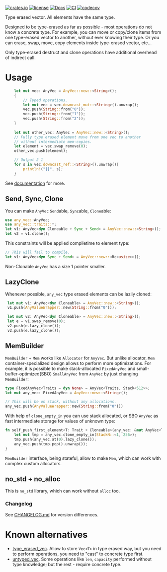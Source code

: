 [![crates.io](https://img.shields.io/crates/v/any_vec.svg)](https://crates.io/crates/any_vec)
[![license](https://img.shields.io/badge/license-Apache--2.0_OR_MIT-blue?style=flat-square)](#license)
[![Docs](https://docs.rs/any_vec/badge.svg)](https://docs.rs/any_vec)
[![CI](https://github.com/tower120/any_vec/actions/workflows/ci.yml/badge.svg?branch=main)](https://github.com/tower120/any_vec/actions/workflows/ci.yml)
[![codecov](https://codecov.io/gh/tower120/any_vec/graph/badge.svg?token=Y5U1OTXS6Y)](https://codecov.io/gh/tower120/any_vec)

Type erased vector. All elements have the same type.

Designed to be type-erased as far as possible - most operations do not know a concrete type.
For example, you can move or copy/clone items from one type-erased vector to another, without ever knowing
their type. Or you can erase, swap, move, copy elements inside type-erased vector, etc...

Only type-erased destruct and clone operations have additional overhead of indirect call.

# Usage

```rust
    let mut vec: AnyVec = AnyVec::new::<String>();
    {
        // Typed operations.
        let mut vec = vec.downcast_mut::<String>().unwrap();
        vec.push(String::from("0"));
        vec.push(String::from("1"));
        vec.push(String::from("2"));
    }
 
    let mut other_vec: AnyVec = AnyVec::new::<String>();
    // Fully type erased element move from one vec to another
    // without intermediate mem-copies.
    let element = vec.swap_remove(0);
    other_vec.push(element);

    // Output 2 1
    for s in vec.downcast_ref::<String>().unwrap(){
        println!("{}", s);
    } 
```

See [documentation](https://docs.rs/any_vec) for more.

## Send, Sync, Clone

You can make `AnyVec` `Send`able, `Sync`able, `Clone`able:

```rust
use any_vec::AnyVec;
use any_vec::traits::*;
let v1: AnyVec<dyn Cloneable + Sync + Send> = AnyVec::new::<String>();
let v2 = v1.clone();
 ```
 This constraints will be applied compiletime to element type:
```rust
// This will fail to compile. 
let v1: AnyVec<dyn Sync + Send> = AnyVec::new::<Rc<usize>>();
```

Non-Clonable `AnyVec` has a size 1 pointer smaller. 

## LazyClone

 Whenever possible, `any_vec` type erased elements can be lazily cloned:

```rust
 let mut v1: AnyVec<dyn Cloneable> = AnyVec::new::<String>();
 v1.push(AnyValueWrapper::new(String::from("0")));

 let mut v2: AnyVec<dyn Cloneable> = AnyVec::new::<String>();
 let e = v1.swap_remove(0);
 v2.push(e.lazy_clone());
 v2.push(e.lazy_clone());
```

## MemBuilder

 `MemBuilder` + `Mem` works like `Allocator` for `AnyVec`. But unlike allocator,
 `Mem` container-specialized design allows to perform more optimizations. For example,
 it is possible to make stack-allocated `FixedAnyVec` and small-buffer-optimized(SBO) `SmallAnyVec`
 from `AnyVec` by just changing `MemBuilder`:

```rust
type FixedAnyVec<Traits = dyn None> = AnyVec<Traits, Stack<512>>;
let mut any_vec: FixedAnyVec = AnyVec::new::<String>();

// This will be on stack, without any allocations.
any_vec.push(AnyValueWrapper::new(String::from("0")))
```

 With help of `clone_empty_in` you can use stack allocated, or SBO `AnyVec`
 as fast intermediate storage for values of unknown type:

```rust
fn self_push_first_element<T: Trait + Cloneable>(any_vec: &mut AnyVec<T>){
    let mut tmp = any_vec.clone_empty_in(StackN::<1, 256>);
    tmp.push(any_vec.at(0).lazy_clone());
    any_vec.push(tmp.pop().unwrap());
}
```

 `MemBuilder` interface, being stateful, allow to make `Mem`, which can work with complex custom allocators.

## no_std + no_alloc

This is `no_std` library, which can work without `alloc` too.  

### Changelog

See [CHANGELOG.md](CHANGELOG.md) for version differences.

# Known alternatives

* [type_erased_vec](https://crates.io/crates/type_erased_vec). Allow to store `Vec<T>` in type erased way, 
but you need to perform operations, you need to "cast" to concrete type first.
* [untyped_vec](https://crates.io/crates/untyped_vec). Some operations like `len`, `capacity` performed without type
knowledge; but the rest - require concrete type.
